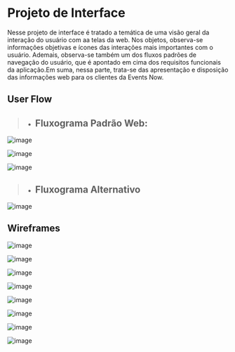 # Projeto de Interface

Nesse projeto de interface é tratado a temática de uma visão geral da interação do usuário com aa telas da web. Nos objetos, observa-se informações objetivas e ícones das interações mais importantes com o usuário.
Ademais, observa-se também um dos fluxos padrões de navegação do usuário, que é apontado em cima dos requisitos funcionais da aplicação.Em suma, nessa parte, trata-se das apresentação e disposição das informações web para os clientes da Events Now.

## User Flow

> - ## Fluxograma Padrão Web:

![image](https://github.com/ICEI-PUC-Minas-PBR-SI/pbr-si-ads-2023-2-p1-tiaw-g10-events-now/assets/128542732/47df4ac2-c1be-4502-a17f-5d00738acc5e)

![image](https://github.com/ICEI-PUC-Minas-PBR-SI/pbr-si-ads-2023-2-p1-tiaw-g10-events-now/assets/128542732/9feb48e8-fb1d-49fe-88fb-e933165cf577)

![image](https://github.com/ICEI-PUC-Minas-PBR-SI/pbr-si-ads-2023-2-p1-tiaw-g10-events-now/assets/128542732/a2fd2324-a624-43d5-b9ca-cd5abb28b352)

> - ## Fluxograma Alternativo

![image](https://github.com/ICEI-PUC-Minas-PBR-SI/pbr-si-ads-2023-2-p1-tiaw-g10-events-now/assets/128542732/03d72047-0cfe-48fe-91b2-88e077bcbd51)

## Wireframes

![image](https://github.com/ICEI-PUC-Minas-PBR-SI/pbr-si-ads-2023-2-p1-tiaw-g10-events-now/assets/64663542/b43bcdd5-c4ab-4761-8c01-db25344ac73f)

![image](https://github.com/ICEI-PUC-Minas-PBR-SI/pbr-si-ads-2023-2-p1-tiaw-g10-events-now/assets/64663542/f75a4fe3-84fd-4230-b74b-794c733cdb3c)

![image](https://github.com/ICEI-PUC-Minas-PBR-SI/pbr-si-ads-2023-2-p1-tiaw-g10-events-now/assets/64663542/b62492ca-ab71-4d29-ad5a-88535744cdb4)

![image](https://github.com/ICEI-PUC-Minas-PBR-SI/pbr-si-ads-2023-2-p1-tiaw-g10-events-now/assets/64663542/0c1b2d29-69c3-43d4-bb2e-b27deb7bd457)

![image](https://github.com/ICEI-PUC-Minas-PBR-SI/pbr-si-ads-2023-2-p1-tiaw-g10-events-now/assets/64663542/bbd66b4e-7af7-4140-9e6f-62c42242ce32)

![image](https://github.com/ICEI-PUC-Minas-PBR-SI/pbr-si-ads-2023-2-p1-tiaw-g10-events-now/assets/64663542/d6044c50-934d-4a24-ae3e-430bcd62a446)

![image](https://github.com/ICEI-PUC-Minas-PBR-SI/pbr-si-ads-2023-2-p1-tiaw-g10-events-now/assets/64663542/93f6012e-6e3e-473d-b736-c51c9a8b0c2f)

![image](https://github.com/ICEI-PUC-Minas-PBR-SI/pbr-si-ads-2023-2-p1-tiaw-g10-events-now/assets/64663542/1ab7dacf-c569-4090-838b-cfb3c91324f7)
